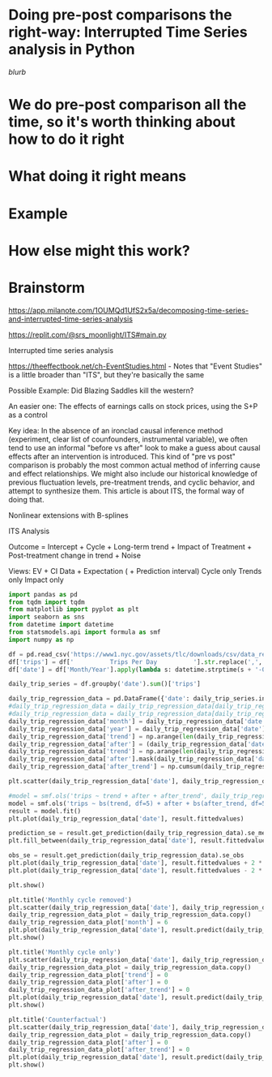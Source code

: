 # Doing pre-post comparisons the right-way: Interrupted Time Series analysis in Python

_blurb_

# We do pre-post comparison all the time, so it's worth thinking about how to do it right

# What doing it right means

# Example

# How else might this work?

# Brainstorm

https://app.milanote.com/1OUMQd1UfS2x5a/decomposing-time-series-and-interrupted-time-series-analysis

https://replit.com/@srs_moonlight/ITS#main.py

Interrupted time series analysis

https://theeffectbook.net/ch-EventStudies.html - Notes that "Event Studies" is a little broader than "ITS", but they're basically the same

Possible Example: Did Blazing Saddles kill the western? 

An easier one: The effects of earnings calls on stock prices, using the S+P as a control

Key idea: In the absence of an ironclad causal inference method (experiment, clear list of counfounders, instrumental variable), we often tend to use an informal "before vs after" look to make a guess about causal effects after an intervention is introduced. This kind of "pre vs post" comparison is probably the most common actual method of inferring cause and effect relationships. We might also include our historical knowledge of previous fluctuation levels, pre-treatment trends, and cyclic behavior, and attempt to synthesize them. This article is about ITS, the formal way of doing that.

Nonlinear extensions with B-splines

ITS Analysis

Outcome = Intercept + Cycle + Long-term trend + Impact of Treatment + Post-treatment change in trend + Noise

Views: EV + CI
Data + Expectation ( + Prediction interval)
Cycle only
Trends only
Impact only

```python
import pandas as pd
from tqdm import tqdm
from matplotlib import pyplot as plt
import seaborn as sns
from datetime import datetime
from statsmodels.api import formula as smf
import numpy as np

df = pd.read_csv('https://www1.nyc.gov/assets/tlc/downloads/csv/data_reports_monthly.csv')
df['trips'] = df['          Trips Per Day          '].str.replace(',', '').astype(float)
df['date'] = df['Month/Year'].apply(lambda s: datetime.strptime(s + '-01', '%Y-%m-%d'))

daily_trip_series = df.groupby('date').sum()['trips']

daily_trip_regression_data = pd.DataFrame({'date': daily_trip_series.index, 'trips': daily_trip_series}).reset_index(drop=True).sort_values('date')
#daily_trip_regression_data = daily_trip_regression_data[daily_trip_regression_data['date'] >= '2019-01-01']
#daily_trip_regression_data = daily_trip_regression_data[daily_trip_regression_data['date'] < '2022-01-01']
daily_trip_regression_data['month'] = daily_trip_regression_data['date'].apply(lambda x: x.month)
daily_trip_regression_data['year'] = daily_trip_regression_data['date'].apply(lambda x: x.year)
daily_trip_regression_data['trend'] = np.arange(len(daily_trip_regression_data))
daily_trip_regression_data['after'] = (daily_trip_regression_data['date'] >= '2020-04-01').apply(int)
daily_trip_regression_data['trend'] = np.arange(len(daily_trip_regression_data)) * (1. - daily_trip_regression_data['after']) + (daily_trip_regression_data['after'] * np.max(np.arange(len(daily_trip_regression_data)) * (1. - daily_trip_regression_data['after']))) # Forgive me...goal is to count up to the time when the intervention happens, then stay at that value. There's probably a nice way to do it with np.clip
daily_trip_regression_data['after'].mask(daily_trip_regression_data['date'] == '2020-03-01', 1./3, inplace=True)
daily_trip_regression_data['after_trend'] = np.cumsum(daily_trip_regression_data['after'])

plt.scatter(daily_trip_regression_data['date'], daily_trip_regression_data['trips'])

#model = smf.ols('trips ~ trend + after + after_trend', daily_trip_regression_data)
model = smf.ols('trips ~ bs(trend, df=5) + after + bs(after_trend, df=5) + C(month)', daily_trip_regression_data)
result = model.fit()
plt.plot(daily_trip_regression_data['date'], result.fittedvalues)

prediction_se = result.get_prediction(daily_trip_regression_data).se_mean
plt.fill_between(daily_trip_regression_data['date'], result.fittedvalues - 2 * prediction_se, result.fittedvalues + 2 * prediction_se, alpha=.5)

obs_se = result.get_prediction(daily_trip_regression_data).se_obs
plt.plot(daily_trip_regression_data['date'], result.fittedvalues + 2 * obs_se, color='black', linestyle='dotted')
plt.plot(daily_trip_regression_data['date'], result.fittedvalues - 2 * obs_se, color='black', linestyle='dotted')

plt.show()

plt.title('Monthly cycle removed')
plt.scatter(daily_trip_regression_data['date'], daily_trip_regression_data['trips'])
daily_trip_regression_data_plot = daily_trip_regression_data.copy()
daily_trip_regression_data_plot['month'] = 6
plt.plot(daily_trip_regression_data['date'], result.predict(daily_trip_regression_data_plot))
plt.show()

plt.title('Monthly cycle only')
plt.scatter(daily_trip_regression_data['date'], daily_trip_regression_data['trips'])
daily_trip_regression_data_plot = daily_trip_regression_data.copy()
daily_trip_regression_data_plot['trend'] = 0
daily_trip_regression_data_plot['after'] = 0
daily_trip_regression_data_plot['after_trend'] = 0
plt.plot(daily_trip_regression_data['date'], result.predict(daily_trip_regression_data_plot))
plt.show()

plt.title('Counterfactual')
plt.scatter(daily_trip_regression_data['date'], daily_trip_regression_data['trips'])
daily_trip_regression_data_plot = daily_trip_regression_data.copy()
daily_trip_regression_data_plot['after'] = 0
daily_trip_regression_data_plot['after_trend'] = 0
plt.plot(daily_trip_regression_data['date'], result.predict(daily_trip_regression_data_plot))
plt.show()
```
